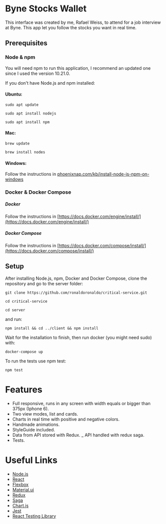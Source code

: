 # Byne Stocks Wallet

This interface was created by me, Rafael Weiss, to attend for a job interview at Byne. This app let you follow the 
stocks you want in real time.

## Prerequisites

### Node & npm

You will need npm to run this application, I recommend an updated one since I used the version 10.21.0.

If you don't have Node.js and npm installed:

#### Ubuntu:

`sudo apt update`

`sudo apt install nodejs`

`sudo apt install npm`

#### Mac:

`brew update`

`brew install nodes`

#### Windows:

Follow the instructions in [phoenixnap.com/kb/install-node-js-npm-on-windows](https://phoenixnap.com/kb/install-node-js-npm-on-windows)

### Docker & Docker Compose

##### Docker
Follow the instructions in [https://docs.docker.com/engine/install/](https://docs.docker.com/engine/install/)

##### Docker Compose
Follow the instructions in [https://docs.docker.com/compose/install/](https://docs.docker.com/compose/install/)

## Setup

After installing Node.js, npm, Docker and Docker Compose, clone the repository and go to the server folder:

`git clone https://github.com/ronaldoronaldo/critical-service.git`

`cd critical-service`

`cd server`

and run: 

`npm install && cd ../client && npm install`

Wait for the installation to finish, then run docker (you might need sudo) with:

`docker-compose up`

To run the tests use npm test:

`npm test`



# Features
- Full responsive, runs in any screen with width equals or bigger than 375px (Iphone 6).
- Two view modes, list and cards.
- Charts in real time with positive and negative colors.
- Handmade animations.
- StyleGuide included.
- Data from API stored with Redux.
_ API handled with redux saga.
- Tests.

# Useful Links
- [Node.js](https://nodejs.org/)
- [React](https://reactjs.org/)
- [Flexbox](https://css-tricks.com/snippets/css/a-guide-to-flexbox/)
- [Material.ui](https://material-ui.com/)
- [Redux](https://redux.js.org/)
- [Saga](https://redux-saga.js.org/)
- [Chart.js](https://www.chartjs.org/)
- [Jest](https://jestjs.io/)
- [React Testing Library](https://testing-library.com/docs/react-testing-library/intro)
